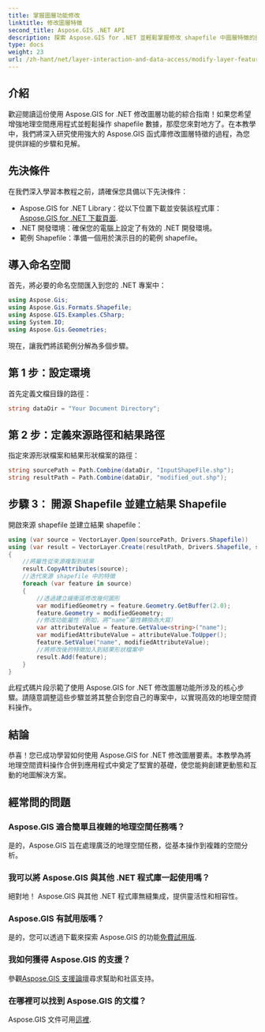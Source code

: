 ```yaml
---
title: 掌握圖層功能修改
linktitle: 修改圖層特徵
second_title: Aspose.GIS .NET API
description: 探索 Aspose.GIS for .NET 並輕鬆掌握修改 shapefile 中圖層特徵的藝術。精確、輕鬆地提升您的地理空間應用程式。
type: docs
weight: 23
url: /zh-hant/net/layer-interaction-and-data-access/modify-layer-features/
---
```

## 介紹
歡迎閱讀這份使用 Aspose.GIS for .NET 修改圖層功能的綜合指南！如果您希望增強地理空間應用程式並輕鬆操作 shapefile 數據，那麼您來對地方了。在本教學中，我們將深入研究使用強大的 Aspose.GIS 函式庫修改圖層特徵的過程，為您提供詳細的步驟和見解。
## 先決條件
在我們深入學習本教程之前，請確保您具備以下先決條件：
-  Aspose.GIS for .NET Library：從以下位置下載並安裝該程式庫：[Aspose.GIS for .NET 下載頁面](https://releases.aspose.com/gis/net/).
- .NET 開發環境：確保您的電腦上設定了有效的 .NET 開發環境。
- 範例 Shapefile：準備一個用於演示目的的範例 shapefile。
## 導入命名空間
首先，將必要的命名空間匯入到您的 .NET 專案中：
```csharp
using Aspose.Gis;
using Aspose.Gis.Formats.Shapefile;
using Aspose.GIS.Examples.CSharp;
using System.IO;
using Aspose.Gis.Geometries;
```
現在，讓我們將該範例分解為多個步驟。
## 第 1 步：設定環境
首先定義文檔目錄的路徑：
```csharp
string dataDir = "Your Document Directory";
```
## 第 2 步：定義來源路徑和結果路徑
指定來源形狀檔案和結果形狀檔案的路徑：
```csharp
string sourcePath = Path.Combine(dataDir, "InputShapeFile.shp");
string resultPath = Path.Combine(dataDir, "modified_out.shp");
```
## 步驟 3： 開源 Shapefile 並建立結果 Shapefile
開啟來源 shapefile 並建立結果 shapefile：
```csharp
using (var source = VectorLayer.Open(sourcePath, Drivers.Shapefile))
using (var result = VectorLayer.Create(resultPath, Drivers.Shapefile, source.SpatialReferenceSystem))
{
    //將屬性從來源複製到結果
    result.CopyAttributes(source);
    //迭代來源 shapefile 中的特徵
    foreach (var feature in source)
    {
        //透過建立緩衝區修改幾何圖形
        var modifiedGeometry = feature.Geometry.GetBuffer(2.0);
        feature.Geometry = modifiedGeometry;
        //修改功能屬性（例如，將“name”屬性轉換為大寫）
        var attributeValue = feature.GetValue<string>("name");
        var modifiedAttributeValue = attributeValue.ToUpper();
        feature.SetValue("name", modifiedAttributeValue);
        //將修改後的特徵加入到結果形狀檔案中
        result.Add(feature);
    }
}
```
此程式碼片段示範了使用 Aspose.GIS for .NET 修改圖層功能所涉及的核心步驟。請隨意調整這些步驟並將其整合到您自己的專案中，以實現高效的地理空間資料操作。
## 結論
恭喜！您已成功學習如何使用 Aspose.GIS for .NET 修改圖層要素。本教學為將地理空間資料操作合併到應用程式中奠定了堅實的基礎，使您能夠創建更動態和互動的地圖解決方案。
## 經常問的問題
### Aspose.GIS 適合簡單且複雜的地理空間任務嗎？
是的，Aspose.GIS 旨在處理廣泛的地理空間任務，從基本操作到複雜的空間分析。
### 我可以將 Aspose.GIS 與其他 .NET 程式庫一起使用嗎？
絕對地！ Aspose.GIS 與其他 .NET 程式庫無縫集成，提供靈活性和相容性。
### Aspose.GIS 有試用版嗎？
是的，您可以透過下載來探索 Aspose.GIS 的功能[免費試用版](https://releases.aspose.com/).
### 我如何獲得 Aspose.GIS 的支援？
參觀[Aspose.GIS 支援論壇](https://forum.aspose.com/c/gis/33)尋求幫助和社區支持。
### 在哪裡可以找到 Aspose.GIS 的文檔？
 Aspose.GIS 文件可用[這裡](https://reference.aspose.com/gis/net/).